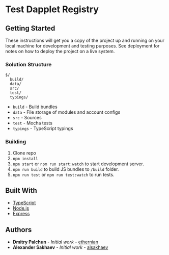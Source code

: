 # Test Dapplet Registry

## Getting Started

These instructions will get you a copy of the project up and running on your local machine for development and testing purposes. See deployment for notes on how to deploy the project on a live system.

### Solution Structure

```
$/
  build/
  data/
  src/
  test/
  typings/
```

- `build` - Build bundles
- `data` - File storage of modules and account configs
- `src` - Sources
- `test` - Mocha tests
- `typings` - TypeScript typings

### Building

1.  Clone repo
2.  `npm install`
3.  `npm start` or `npm run start:watch` to start development server.
4.  `npm run build` to build JS bundles to `/build` folder.
5.  `npm run test` or `npm run test:watch` to run tests.

## Built With

* [TypeScript](https://www.typescriptlang.org/)
* [Node.js](https://nodejs.org/)
* [Express](https://expressjs.com/)

## Authors

* **Dmitry Palchun** - *Initial work* - [ethernian](https://github.com/ethernian)
* **Alexander Sakhaev** - *Initial work* - [alsakhaev](https://github.com/alsakhaev)